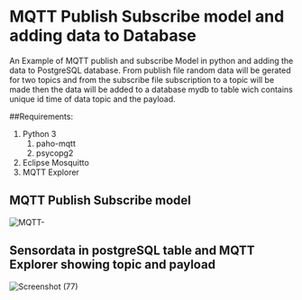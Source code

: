 # MQTT Publish Subscribe model and  adding data to Database

An Example of MQTT publish and subscribe Model in python and adding the data to PostgreSQL database. 
From publish file random data will be gerated for two topics and from the subscribe file subscription to a topic will be made then the data will be added to a database mydb to table wich contains unique id time of data topic and the payload.
 

##Requirements: 
1. Python 3
   1. paho-mqtt
   2. psycopg2
2. Eclipse Mosquitto
3. MQTT Explorer

## MQTT Publish Subscribe model
![MQTT-](https://user-images.githubusercontent.com/52098775/123169631-2c1a3f80-d497-11eb-860a-5bdfe39b27f7.jpg)

## Sensordata in postgreSQL table and MQTT Explorer showing topic and payload
![Screenshot (77)](https://user-images.githubusercontent.com/52098775/123167809-b0b78e80-d494-11eb-8612-e8847843e162.png)
